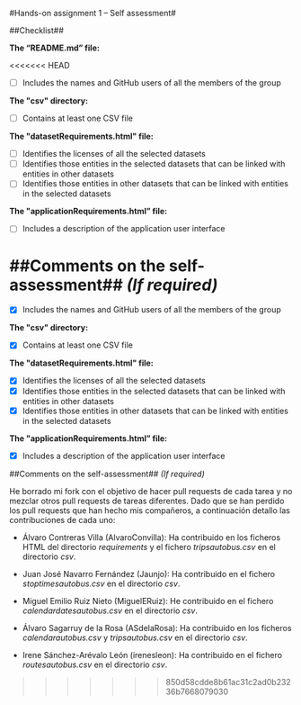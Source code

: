 #Hands-on assignment 1 – Self assessment#

##Checklist##

**The “README.md” file:**

<<<<<<< HEAD
- [ ] Includes the names and GitHub users of all the members of the group

**The "csv" directory:**

- [ ] Contains at least one CSV file 

**The "datasetRequirements.html" file:**

- [ ] Identifies the licenses of all the selected datasets
- [ ] Identifies those entities in the selected datasets that can be linked with entities in other datasets
- [ ] Identifies those entities in other datasets that can be linked with entities in the selected datasets 

**The "applicationRequirements.html” file:**

- [ ] Includes a description of the application user interface

##Comments on the self-assessment##
_(If required)_
=======
- [x] Includes the names and GitHub users of all the members of the group

**The "csv" directory:**

- [x] Contains at least one CSV file

**The "datasetRequirements.html" file:**

- [x] Identifies the licenses of all the selected datasets
- [x] Identifies those entities in the selected datasets that can be linked with entities in other datasets
- [x] Identifies those entities in other datasets that can be linked with entities in the selected datasets 

**The "applicationRequirements.html” file:**

- [x] Includes a description of the application user interface

##Comments on the self-assessment##
_(If required)_

He borrado mi fork con el objetivo de hacer pull requests de cada tarea y no mezclar otros pull requests
de tareas diferentes. Dado que se han perdido los pull requests que han hecho mis compañeros, a continuación
detallo las contribuciones de cada uno:

* Álvaro Contreras Villa (AlvaroConvilla): Ha contribuido en los ficheros HTML del directorio _requirements_
y el fichero *tripsautobus.csv* en el directorio _csv_.

* Juan José Navarro Fernández (Jaunjo): Ha contribuido en el fichero *stoptimesautobus.csv* en el directorio
_csv_.

* Miguel Emilio Ruiz Nieto (MiguelERuiz): He contribuido en el fichero *calendardatesautobus.csv* en el
directorio _csv_.

* Álvaro Sagarruy de la Rosa (ASdelaRosa): Ha contribuido en los ficheros *calendarautobus.csv* y *tripsautobus.csv*
en el directorio _csv_.

* Irene Sánchez-Arévalo León (irenesleon): Ha contribuido en el fichero *routesautobus.csv* en el directorio _csv_.

>>>>>>> 850d58cdde8b61ac31c2ad0b23236b7668079030
